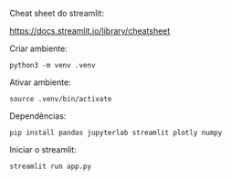 Cheat sheet do streamlit:

https://docs.streamlit.io/library/cheatsheet

Criar ambiente:

```shell
python3 -m venv .venv
```

Ativar ambiente:

```shell
source .venv/bin/activate
```

Dependências:

```shell
pip install pandas jupyterlab streamlit plotly numpy
```

Iniciar o streamlit:

```shell
streamlit run app.py
```
